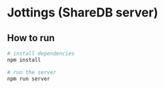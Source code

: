 # Jottings (ShareDB server)

## How to run

```bash
# install dependencies
npm install

# run the server
npm run server
```
